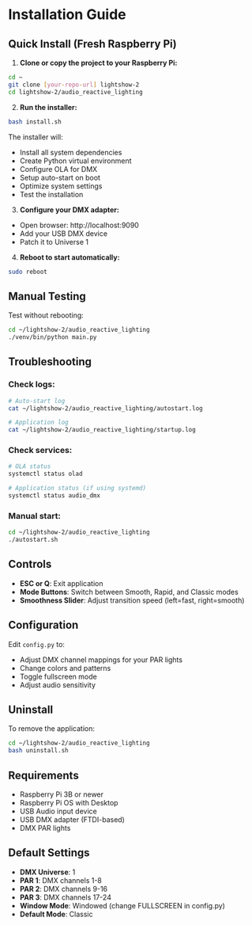 # Installation Guide

## Quick Install (Fresh Raspberry Pi)

1. **Clone or copy the project to your Raspberry Pi:**
```bash
cd ~
git clone [your-repo-url] lightshow-2
cd lightshow-2/audio_reactive_lighting
```

2. **Run the installer:**
```bash
bash install.sh
```

The installer will:
- Install all system dependencies
- Create Python virtual environment
- Configure OLA for DMX
- Setup auto-start on boot
- Optimize system settings
- Test the installation

3. **Configure your DMX adapter:**
- Open browser: http://localhost:9090
- Add your USB DMX device
- Patch it to Universe 1

4. **Reboot to start automatically:**
```bash
sudo reboot
```

## Manual Testing

Test without rebooting:
```bash
cd ~/lightshow-2/audio_reactive_lighting
./venv/bin/python main.py
```

## Troubleshooting

### Check logs:
```bash
# Auto-start log
cat ~/lightshow-2/audio_reactive_lighting/autostart.log

# Application log  
cat ~/lightshow-2/audio_reactive_lighting/startup.log
```

### Check services:
```bash
# OLA status
systemctl status olad

# Application status (if using systemd)
systemctl status audio_dmx
```

### Manual start:
```bash
cd ~/lightshow-2/audio_reactive_lighting
./autostart.sh
```

## Controls

- **ESC or Q**: Exit application
- **Mode Buttons**: Switch between Smooth, Rapid, and Classic modes
- **Smoothness Slider**: Adjust transition speed (left=fast, right=smooth)

## Configuration

Edit `config.py` to:
- Adjust DMX channel mappings for your PAR lights
- Change colors and patterns
- Toggle fullscreen mode
- Adjust audio sensitivity

## Uninstall

To remove the application:
```bash
cd ~/lightshow-2/audio_reactive_lighting
bash uninstall.sh
```

## Requirements

- Raspberry Pi 3B or newer
- Raspberry Pi OS with Desktop
- USB Audio input device
- USB DMX adapter (FTDI-based)
- DMX PAR lights

## Default Settings

- **DMX Universe**: 1
- **PAR 1**: DMX channels 1-8
- **PAR 2**: DMX channels 9-16  
- **PAR 3**: DMX channels 17-24
- **Window Mode**: Windowed (change FULLSCREEN in config.py)
- **Default Mode**: Classic